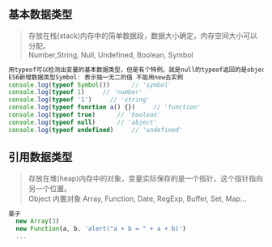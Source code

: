 ## 基本数据类型 
> 存放在栈(stack)内存中的简单数据段，数据大小确定，内存空间大小可以分配。  
> Number,String, Null, Undefined, Boolean, Symbol
```js
用typeof可以检测出变量的基本数据类型，但是有个特例，就是null的typeof返回的是object，这个是javascript的历史Bug
ES6新增数据类型Symbol: 表示独一无二的值 不能用new去实例
console.log(typeof Symbol())      // 'symbol'
console.log(typeof 1)     // 'number'
console.log(typeof '1')     // 'string'
console.log(typeof function a() {})     // 'function'
console.log(typeof true)      // 'boolean'
console.log(typeof null)      // 'object'
console.log(typeof undefined)     // 'undefined'
```
## 引用数据类型
> 存放在堆(heap)内存中的对象，变量实际保存的是一个指针，这个指针指向另一个位置。     
> Object
  > 内置对象 Array, Function, Date, RegExp, Buffer, Set, Map...  
```js
栗子 
  new Array(3) 
  new Function(a, b, 'alert("a + b = " + a + b)')
  ...
```
